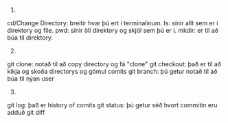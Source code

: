 1.
cd/Change Directory: breitir hvar þú ert í terminalinum.
ls: sínir allt sem er í direktory og file.
pwd: sínir öll direktory og skjöl sem þú er í.
mkdir: er til að búa til direktory.

2.
git clone: notað til að copy directory og fá "clone"
git checkout: það er til að kíkja og skoða directorys og gömul comits
git branch: þú getur notað til að búa til nýan user

3. 
git log: það er history of comits
git status: þú getur séð hvort commitin eru adduð
git diff